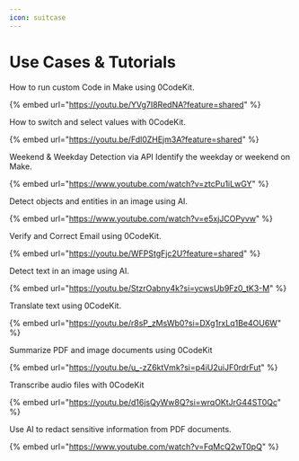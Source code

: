 ```yaml
---
icon: suitcase
---
```


# Use Cases & Tutorials

How to run custom Code in Make using 0CodeKit.

{% embed url="https://youtu.be/YVg7I8RedNA?feature=shared" %}

How to switch and select values with 0CodeKit.

{% embed url="https://youtu.be/Fdl0ZHEjm3A?feature=shared" %}

Weekend & Weekday Detection via API Identify the weekday or weekend on Make.

{% embed url="https://www.youtube.com/watch?v=ztcPu1iLwGY" %}

Detect objects and entities in an image using AI.

{% embed url="https://www.youtube.com/watch?v=e5xjJCOPyvw" %}

Verify and Correct Email using 0CodeKit.

{% embed url="https://youtu.be/WFPStgFjc2U?feature=shared" %}

Detect text in an image using AI.

{% embed url="https://youtu.be/StzrOabny4k?si=ycwsUb9Fz0_tK3-M" %}

Translate text using 0CodeKit.

{% embed url="https://youtu.be/r8sP_zMsWb0?si=DXg1rxLq1Be4OU6W" %}



Summarize PDF and image documents using 0CodeKit

{% embed url="https://youtu.be/u_-zZ6ktVmk?si=p4iU2uiJF0rdrFut" %}

Transcribe audio files with 0CodeKit

{% embed url="https://youtu.be/d16jsQyWw8Q?si=wrqOKtJrG44ST0Qc" %}

Use AI to redact sensitive information from PDF documents.

{% embed url="https://www.youtube.com/watch?v=FqMcQ2wT0pQ" %}

